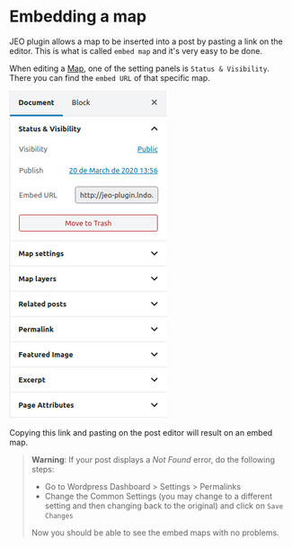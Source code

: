 # Embedding a map

JEO plugin allows a map to be inserted into a post by pasting a link on the editor. This is what is called `embed map` and it's very easy to be done.

When editing a [Map](map-post.md), one of the setting panels is `Status & Visibility`. There you can find the `embed URL` of that specific map.

![Embed URL](img/embed-url.png)

Copying this link and pasting on the post editor will result on an embed map.

> **Warning**: If your post displays a *Not Found* error, do the following steps:
> - Go to Wordpress Dashboard > Settings > Permalinks
> - Change the Common Settings (you may change to a different setting and then changing back to the original) and click on `Save Changes`
>
> Now you should be able to see the embed maps with no problems.